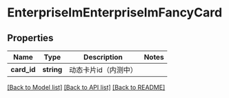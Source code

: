# EnterpriseImEnterpriseImFancyCard

## Properties
Name | Type | Description | Notes
------------ | ------------- | ------------- | -------------
**card_id** | **string** | 动态卡片id（内测中） | 

[[Back to Model list]](../README.md#documentation-for-models) [[Back to API list]](../README.md#documentation-for-api-endpoints) [[Back to README]](../README.md)

